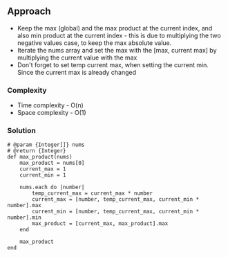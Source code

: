 ## Approach
- Keep the max (global) and the max product at the current index, and also min product at the current index - this is due to multiplying the two negative values case, to keep the max absolute value. 
- Iterate the nums array and set the max with the [max, current max] by multiplying the current value with the max
- Don't forget to set temp current max, when setting the current min. Since the current max is already changed 

### Complexity
- Time complexity - O(n)
- Space complexity - O(1)

### Solution
```
# @param {Integer[]} nums
# @return {Integer}
def max_product(nums)
    max_product = nums[0]
    current_max = 1
    current_min = 1

    nums.each do |number|
        temp_current_max = current_max * number
        current_max = [number, temp_current_max, current_min * number].max
        current_min = [number, temp_current_max, current_min * number].min
        max_product = [current_max, max_product].max
    end

    max_product
end
```
